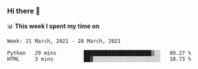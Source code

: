 ### Hi there 👋

📊 __This week I spent my time on__
<!--START_SECTION:waka-->
```text
Week: 21 March, 2021 - 28 March, 2021

Python   29 mins         ██████████████████████▒░░   89.27 % 
HTML     3 mins          ██▓░░░░░░░░░░░░░░░░░░░░░░   10.73 % 
```
<!--END_SECTION:waka-->
<!--
**SREEHARI-M-S/SREEHARI-M-S** is a ✨ _special_ ✨ repository because its `README.md` (this file) appears on your GitHub profile.

Here are some ideas to get you started:

- 🔭 I’m currently working on ...
- 🌱 I’m currently learning ...
- 👯 I’m looking to collaborate on ...
- 🤔 I’m looking for help with ...
- 💬 Ask me about ...
- 📫 How to reach me: ...
- 😄 Pronouns: ...
- ⚡ Fun fact: ...
-->
